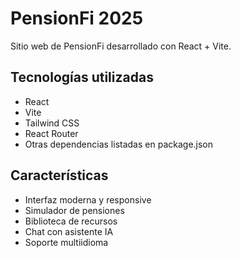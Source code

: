 # PensionFi 2025

Sitio web de PensionFi desarrollado con React + Vite.

## Tecnologías utilizadas

- React
- Vite
- Tailwind CSS
- React Router
- Otras dependencias listadas en package.json

## Características

- Interfaz moderna y responsive
- Simulador de pensiones
- Biblioteca de recursos
- Chat con asistente IA
- Soporte multiidioma
